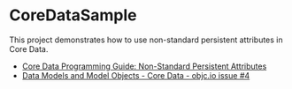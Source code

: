 # CoreDataSample

This project demonstrates how to use non-standard persistent attributes in Core Data.

- [Core Data Programming Guide: Non-Standard Persistent Attributes](https://developer.apple.com/library/mac/documentation/Cocoa/Conceptual/CoreData/Articles/cdNSAttributes.html)
- [Data Models and Model Objects - Core Data - objc.io issue #4](http://www.objc.io/issue-4/core-data-models-and-model-objects.html#ivars-in-managed-object-classes)
